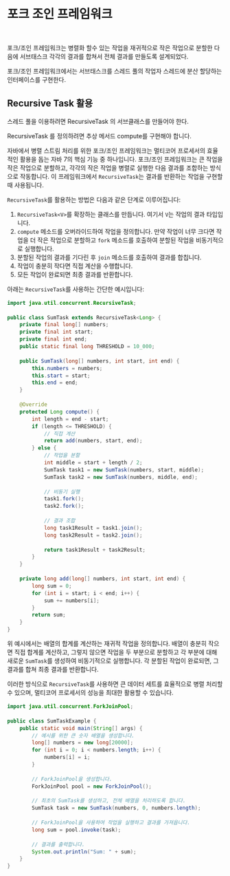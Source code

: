 # 포크 조인 프레임워크



<figure><img src="../../.gitbook/assets/스크린샷 2024-02-20 오후 3.43.21.png" alt=""><figcaption></figcaption></figure>

포크/조인 프레임워크는 병렬화 할수 있는 작업을 재귀적으로 작은 작업으로 분할한 다음에 서브태스크 각각의 결과를 합쳐서 전체 결과를 만들도록 설계되었다.

포크/조인 프레임워크에서는 서브태스크를 스레드 풀의 작업자 스레드에 분산 할당하는 인터페이스를 구현한다.



## Recursive Task 활용

스레드 풀을 이용하려면 RecursiveTask 의 서브클래스를 만들어야 한다.

RecursiveTask 를 정의하려면 추상 메서드 compute를 구현해야 합니다.



자바에서 병렬 스트림 처리를 위한 포크/조인 프레임워크는 멀티코어 프로세서의 효율적인 활용을 돕는 자바 7의 핵심 기능 중 하나입니다. 포크/조인 프레임워크는 큰 작업을 작은 작업으로 분할하고, 각각의 작은 작업을 병렬로 실행한 다음 결과를 조합하는 방식으로 작동합니다. 이 프레임워크에서 `RecursiveTask`는 결과를 반환하는 작업을 구현할 때 사용됩니다.

`RecursiveTask`를 활용하는 방법은 다음과 같은 단계로 이루어집니다:

1. `RecursiveTask<V>`를 확장하는 클래스를 만듭니다. 여기서 `V`는 작업의 결과 타입입니다.
2. `compute` 메소드를 오버라이드하여 작업을 정의합니다. 만약 작업이 너무 크다면 작업을 더 작은 작업으로 분할하고 `fork` 메소드를 호출하여 분할된 작업을 비동기적으로 실행합니다.
3. 분할된 작업의 결과를 기다린 후 `join` 메소드를 호출하여 결과를 합칩니다.
4. 작업이 충분히 작다면 직접 계산을 수행합니다.
5. 모든 작업이 완료되면 최종 결과를 반환합니다.

아래는 `RecursiveTask`를 사용하는 간단한 예시입니다:

```java
import java.util.concurrent.RecursiveTask;

public class SumTask extends RecursiveTask<Long> {
    private final long[] numbers;
    private final int start;
    private final int end;
    public static final long THRESHOLD = 10_000;

    public SumTask(long[] numbers, int start, int end) {
        this.numbers = numbers;
        this.start = start;
        this.end = end;
    }

    @Override
    protected Long compute() {
        int length = end - start;
        if (length <= THRESHOLD) {
            // 직접 계산
            return add(numbers, start, end);
        } else {
            // 작업을 분할
            int middle = start + length / 2;
            SumTask task1 = new SumTask(numbers, start, middle);
            SumTask task2 = new SumTask(numbers, middle, end);
            
            // 비동기 실행
            task1.fork();
            task2.fork();
            
            // 결과 조합
            long task1Result = task1.join();
            long task2Result = task2.join();
            
            return task1Result + task2Result;
        }
    }

    private long add(long[] numbers, int start, int end) {
        long sum = 0;
        for (int i = start; i < end; i++) {
            sum += numbers[i];
        }
        return sum;
    }
}
```

위 예시에서는 배열의 합계를 계산하는 재귀적 작업을 정의합니다. 배열이 충분히 작으면 직접 합계를 계산하고, 그렇지 않으면 작업을 두 부분으로 분할하고 각 부분에 대해 새로운 `SumTask`를 생성하여 비동기적으로 실행합니다. 각 분할된 작업이 완료되면, 그 결과를 합쳐 최종 결과를 반환합니다.

이러한 방식으로 `RecursiveTask`를 사용하면 큰 데이터 세트를 효율적으로 병렬 처리할 수 있으며, 멀티코어 프로세서의 성능을 최대한 활용할 수 있습니다.



```java
import java.util.concurrent.ForkJoinPool;

public class SumTaskExample {
    public static void main(String[] args) {
        // 예시를 위한 큰 숫자 배열을 생성합니다.
        long[] numbers = new long[20000];
        for (int i = 0; i < numbers.length; i++) {
            numbers[i] = i;
        }

        // ForkJoinPool을 생성합니다.
        ForkJoinPool pool = new ForkJoinPool();

        // 최초의 SumTask를 생성하고, 전체 배열을 처리하도록 합니다.
        SumTask task = new SumTask(numbers, 0, numbers.length);

        // ForkJoinPool을 사용하여 작업을 실행하고 결과를 가져옵니다.
        long sum = pool.invoke(task);

        // 결과를 출력합니다.
        System.out.println("Sum: " + sum);
    }
}

```



